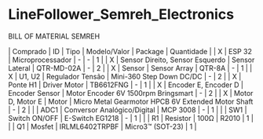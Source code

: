 # LineFollower_Semreh_Electronics

BILL OF MATERIAL SEMREH

| Comprado  | ID | Tipo | Modelo/Valor | Package | Quantidade |
| X | ESP 32 | Microprocessador | - | - | 1 |
| X | Sensor Direito, Sensor Esquerdo | Sensor Lateral | QTR-MD-02A | - | 2 |
| X | Sensor | Sensor Array | QTR-8A | - | 1 | 
| X | U1, U2 | Regulador Tensão | Mini-360 Step Down DC/DC | - | 2 |
| X | Ponte H1 | Driver Motor | TB6612FNG | - | 1 |
| X | Encoder E, Encoder D | Encoder Sensor | Motor Encoder 6V 1500rpm Bringsmart | - | 2 |
| X | Motor D, Motor E | Motor | Micro Metal Gearmotor HPCB 6V Extended Motor Shaft | - | 2 |
|  | ADC1 | Conversor Analógico/Digital | MCP 3008 | - | 1 |
|  | SW1 | Switch ON/OFF | E-Switch EG1218 | - | 1 |
|  | R1 | Resistor | 100Ω | R2010 | 1 |
|  | Q1 | Mosfet | IRLML6402TRPBF | Micro3™ (SOT-23) | 1 |
